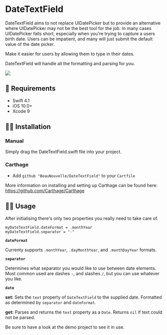 # DateTextField

DateTextField aims to not replace UIDatePicker but to provide an alternative where UIDatePicker may not be the best tool for the job.
In many cases UIDatePicker falls short, especially when you're trying to capture a users birth date. Users can be impatient, and many will just submit the default value of the date picker.

Make it easier for users by allowing them to type in their dates.

DateTextField will handle all the formatting and parsing for you.

![](images/demo.gif)

## 📝 Requirements
* Swift 4.1
* iOS 10.0+
* Xcode 9

## 🧙‍♂️ Installation

### Manual
Simply drag the DateTextField.swift file into your project.

### Carthage
- Add `github "BeauNouvelle/DateTextField"` to your `Cartfile`

More information on installing and setting up Carthage can be found here:
https://github.com/Carthage/Carthage


## 👩‍💻 Usage

After initialising there's only two properties you really need to take care of.

    myDateTextField.dateFormat = .monthYear
    myDateTextField.separator = "-"


**`dateFormat`**

Currenty supports `.monthYear`, `.dayMonthYear`, and `.monthDayYear` formats.

**`separator`**

Determines what separator you would like to use between date elements. Most common used are dashes `-`, and slashes `/`, but you can use whatever you like.

**`date`**

**set:** Sets the `text` property of `DateTextField` to the supplied date. Formatted as determined by `separator` and `dateFormat`.

**get:** Parses and returns the `text` property as a `Date`. Returns `nil` if text could not be parsed.


Be sure to have a look at the demo project to see it in use.
